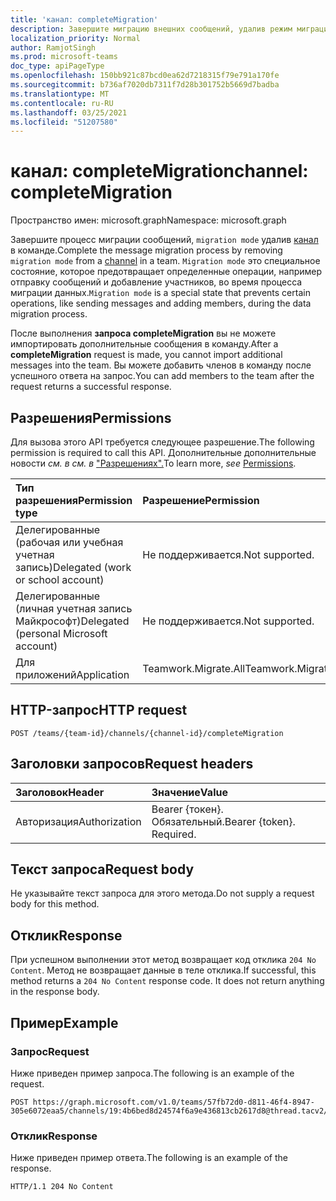 ```yaml
---
title: 'канал: completeMigration'
description: Завершите миграцию внешних сообщений, удалив режим миграции из канала.
localization_priority: Normal
author: RamjotSingh
ms.prod: microsoft-teams
doc_type: apiPageType
ms.openlocfilehash: 150bb921c87bcd0ea62d7218315f79e791a170fe
ms.sourcegitcommit: b736af7020db7311f7d28b301752b5669d7badba
ms.translationtype: MT
ms.contentlocale: ru-RU
ms.lasthandoff: 03/25/2021
ms.locfileid: "51207580"
---
```

# <a name="channel-completemigration"></a><span data-ttu-id="3a3a5-103">канал: completeMigration</span><span class="sxs-lookup"><span data-stu-id="3a3a5-103">channel: completeMigration</span></span>

<span data-ttu-id="3a3a5-104">Пространство имен: microsoft.graph</span><span class="sxs-lookup"><span data-stu-id="3a3a5-104">Namespace: microsoft.graph</span></span>

<span data-ttu-id="3a3a5-105">Завершите процесс миграции сообщений, `migration mode` удалив [канал](../resources/channel.md) в команде.</span><span class="sxs-lookup"><span data-stu-id="3a3a5-105">Complete the message migration process by removing `migration mode` from a [channel](../resources/channel.md) in a team.</span></span> <span data-ttu-id="3a3a5-106">`Migration mode` это специальное состояние, которое предотвращает определенные операции, например отправку сообщений и добавление участников, во время процесса миграции данных.</span><span class="sxs-lookup"><span data-stu-id="3a3a5-106">`Migration mode` is a special state that prevents certain operations, like sending messages and adding members, during the data migration process.</span></span>

<span data-ttu-id="3a3a5-107">После выполнения **запроса completeMigration** вы не можете импортировать дополнительные сообщения в команду.</span><span class="sxs-lookup"><span data-stu-id="3a3a5-107">After a **completeMigration** request is made, you cannot import additional messages into the team.</span></span> <span data-ttu-id="3a3a5-108">Вы можете добавить членов в команду после успешного ответа на запрос.</span><span class="sxs-lookup"><span data-stu-id="3a3a5-108">You can add members to the team after the request returns a successful response.</span></span>

## <a name="permissions"></a><span data-ttu-id="3a3a5-109">Разрешения</span><span class="sxs-lookup"><span data-stu-id="3a3a5-109">Permissions</span></span>

<span data-ttu-id="3a3a5-110">Для вызова этого API требуется следующее разрешение.</span><span class="sxs-lookup"><span data-stu-id="3a3a5-110">The following permission is required to call this API.</span></span> <span data-ttu-id="3a3a5-111">Дополнительные дополнительные новости *см. в см. в* ["Разрешениях".](/graph/permissions-reference)</span><span class="sxs-lookup"><span data-stu-id="3a3a5-111">To learn more, *see* [Permissions](/graph/permissions-reference).</span></span>

|<span data-ttu-id="3a3a5-112">Тип разрешения</span><span class="sxs-lookup"><span data-stu-id="3a3a5-112">Permission type</span></span>      | <span data-ttu-id="3a3a5-113">Разрешение</span><span class="sxs-lookup"><span data-stu-id="3a3a5-113">Permission</span></span>  |
|:--------------------|:---------------------------------------------------------|
| <span data-ttu-id="3a3a5-114">Делегированные (рабочая или учебная учетная запись)</span><span class="sxs-lookup"><span data-stu-id="3a3a5-114">Delegated (work or school account)</span></span>  | <span data-ttu-id="3a3a5-115">Не поддерживается.</span><span class="sxs-lookup"><span data-stu-id="3a3a5-115">Not supported.</span></span>|
| <span data-ttu-id="3a3a5-116">Делегированные (личная учетная запись Майкрософт)</span><span class="sxs-lookup"><span data-stu-id="3a3a5-116">Delegated (personal Microsoft account)</span></span> | <span data-ttu-id="3a3a5-117">Не поддерживается.</span><span class="sxs-lookup"><span data-stu-id="3a3a5-117">Not supported.</span></span> |
|<span data-ttu-id="3a3a5-118">Для приложений</span><span class="sxs-lookup"><span data-stu-id="3a3a5-118">Application</span></span> | <span data-ttu-id="3a3a5-119">Teamwork.Migrate.All</span><span class="sxs-lookup"><span data-stu-id="3a3a5-119">Teamwork.Migrate.All</span></span>|

## <a name="http-request"></a><span data-ttu-id="3a3a5-120">HTTP-запрос</span><span class="sxs-lookup"><span data-stu-id="3a3a5-120">HTTP request</span></span>
<!-- { "blockType": "ignored" } -->
```http
POST /teams/{team-id}/channels/{channel-id}/completeMigration
```

## <a name="request-headers"></a><span data-ttu-id="3a3a5-121">Заголовки запросов</span><span class="sxs-lookup"><span data-stu-id="3a3a5-121">Request headers</span></span>

| <span data-ttu-id="3a3a5-122">Заголовок</span><span class="sxs-lookup"><span data-stu-id="3a3a5-122">Header</span></span>       | <span data-ttu-id="3a3a5-123">Значение</span><span class="sxs-lookup"><span data-stu-id="3a3a5-123">Value</span></span> |
|:---------------|:--------|
| <span data-ttu-id="3a3a5-124">Авторизация</span><span class="sxs-lookup"><span data-stu-id="3a3a5-124">Authorization</span></span>  | <span data-ttu-id="3a3a5-p104">Bearer {токен}. Обязательный.</span><span class="sxs-lookup"><span data-stu-id="3a3a5-p104">Bearer {token}. Required.</span></span>  |

## <a name="request-body"></a><span data-ttu-id="3a3a5-127">Текст запроса</span><span class="sxs-lookup"><span data-stu-id="3a3a5-127">Request body</span></span>

<span data-ttu-id="3a3a5-128">Не указывайте текст запроса для этого метода.</span><span class="sxs-lookup"><span data-stu-id="3a3a5-128">Do not supply a request body for this method.</span></span>

## <a name="response"></a><span data-ttu-id="3a3a5-129">Отклик</span><span class="sxs-lookup"><span data-stu-id="3a3a5-129">Response</span></span>

<span data-ttu-id="3a3a5-p105">При успешном выполнении этот метод возвращает код отклика `204 No Content`. Метод не возвращает данные в теле отклика.</span><span class="sxs-lookup"><span data-stu-id="3a3a5-p105">If successful, this method returns a `204 No Content` response code. It does not return anything in the response body.</span></span>

## <a name="example"></a><span data-ttu-id="3a3a5-132">Пример</span><span class="sxs-lookup"><span data-stu-id="3a3a5-132">Example</span></span>

### <a name="request"></a><span data-ttu-id="3a3a5-133">Запрос</span><span class="sxs-lookup"><span data-stu-id="3a3a5-133">Request</span></span>

<span data-ttu-id="3a3a5-134">Ниже приведен пример запроса.</span><span class="sxs-lookup"><span data-stu-id="3a3a5-134">The following is an example of the request.</span></span>
<!-- markdownlint-disable MD025 -->
<!-- markdownlint-disable MD022 -->


<!-- {
  "blockType": "request",
  "name": "completeMigration_channel"
}-->

```http
POST https://graph.microsoft.com/v1.0/teams/57fb72d0-d811-46f4-8947-305e6072eaa5/channels/19:4b6bed8d24574f6a9e436813cb2617d8@thread.tacv2/completeMigration
```


<!-- markdownlint-disable MD001 -->
<!-- markdownlint-disable MD024 -->
### <a name="response"></a><span data-ttu-id="3a3a5-135">Отклик</span><span class="sxs-lookup"><span data-stu-id="3a3a5-135">Response</span></span>

<span data-ttu-id="3a3a5-136">Ниже приведен пример ответа.</span><span class="sxs-lookup"><span data-stu-id="3a3a5-136">The following is an example of the response.</span></span>
<!-- {
  "blockType": "response",
  "truncated": true
} -->

```http
HTTP/1.1 204 No Content
```

<!-- uuid: 5793eec6-0e5a-11eb-adc1-0242ac120002
2020-10-14 20:22:11 UTC -->
<!--
{
  "type": "#page.annotation",
  "description": "completeMigration_ channel",
  "keywords": "",
  "section": "documentation",
  "tocPath": "",
  "suppressions": [
  ]
}
-->
